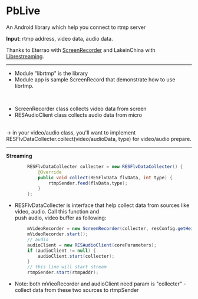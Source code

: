 # PbLive
An Android library which help you connect to rtmp server

<b>Input</b>: rtmp address, video data, audio data.

Thanks to Eterrao with <a href="https://github.com/eterrao/ScreenRecorder">ScreenRecorder</a> 
and LakeinChina with <a href="https://github.com/lakeinchina/librestreaming">Librestreaming</a>.

<hr>

+ Module "librtmp" is the library
+ Module app is sample ScreenRecord that demonstrate how to use librtmp.

<br>

+ ScreenRecorder class collects video data from screen
+ RESAudioClient class collects audio data from micro

<br>
&#8594; in your video/audio class, you'll want to implement RESFlvDataCollecter.collect(video/audioData, type) for video/audio prepare.

<hr>
<b>Streaming</b><br>

```java
        RESFlvDataCollecter collecter = new RESFlvDataCollecter() {
            @Override
            public void collect(RESFlvData flvData, int type) {
                rtmpSender.feed(flvData,type);
            }
        };
```
+ RESFlvDataCollecter is interface that help collect data from sources like video, audio. Call this function and <br>
push audio, video buffer as following:
```java
        mVideoRecorder = new ScreenRecorder(collecter, resConfig.getHeightScreen(), resConfig.getWidthScreen(), resConfig.getBitRate(), mScreenDensity, mediaProjection);
        mVideoRecorder.start();
        // audio
        audioClient = new RESAudioClient(coreParameters);
        if (audioClient != null) {
            audioClient.start(collecter);
        }
        // this line will start stream
        rtmpSender.start(rtmpAddr);
```
+ Note: both mVieoRecorder and audioClient need param is "collecter" - collect data from these two sources to rtmpSender
